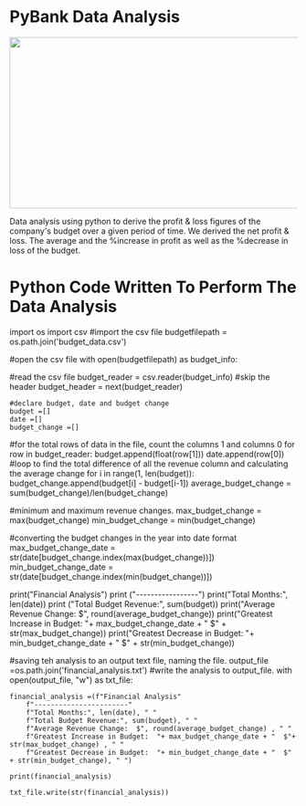 # PyBank Data Analysis
<p align="center">
  <img width="800" height="300" src="https://github.com/narayanan-nithya/Python_Challenge/blob/master/Screenshots/revenue-per-lead.png">
</p>
Data analysis using python to derive the profit & loss figures of the company's budget over a given period of time. We derived the net profit & loss. The average and the %increase in profit as well as the %decrease in loss of the budget. 

# Python Code Written To Perform The Data Analysis

import os
import csv
#import the csv file
budgetfilepath = os.path.join('budget_data.csv')

#open the csv file
with open(budgetfilepath) as budget_info:

#read the csv file
    budget_reader = csv.reader(budget_info)
#skip the header
    budget_header = next(budget_reader)

    #declare budget, date and budget change 
    budget =[]
    date =[]
    budget_change =[]
#for the total rows of data in the file, count the columns 1 and columns 0
    for row in budget_reader:
            budget.append(float(row[1]))
            date.append(row[0])
    #loop to find the total difference of all the revenue column and calculating the average change
    for i in range(1, len(budget)):
                budget_change.append(budget[i] - budget[i-1])
    average_budget_change = sum(budget_change)/len(budget_change)

#minimum and maximum revenue changes.
max_budget_change = max(budget_change)
min_budget_change = min(budget_change)

#converting the budget changes in the year into date format
max_budget_change_date = str(date[budget_change.index(max(budget_change))])
min_budget_change_date = str(date[budget_change.index(min(budget_change))])

print("Financial Analysis")
print ("-----------------")
print("Total Months:", len(date))
print ("Total Budget Revenue:", sum(budget))
print("Average Revenue Change: $", round(average_budget_change))
print("Greatest Increase in Budget:  "+ max_budget_change_date + "  $" + str(max_budget_change))
print("Greatest Decrease in Budget:  "+ min_budget_change_date + "  $" + str(min_budget_change))

#saving teh analysis to an output text file, naming the file.
output_file =os.path.join('financial_analysis.txt')
#write the analysis to output_file.
with open(output_file, "w") as txt_file:

    financial_analysis =(f"Financial Analysis"
        f"-----------------------" 
        f"Total Months:", len(date), " "
        f"Total Budget Revenue:", sum(budget), " "
        f"Average Revenue Change:  $", round(average_budget_change) , " "
        f"Greatest Increase in Budget:  "+ max_budget_change_date + "  $"+ str(max_budget_change) , " "
        f"Greatest Decrease in Budget:  "+ min_budget_change_date + "  $" + str(min_budget_change), " ")

    print(financial_analysis)

    txt_file.write(str(financial_analysis))

